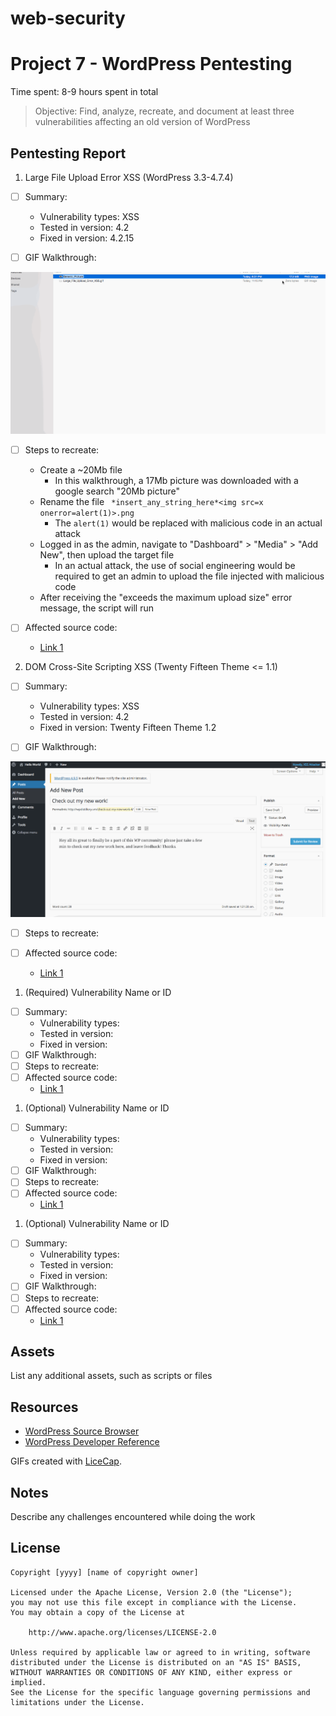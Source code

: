# web-security
# Project 7 - WordPress Pentesting

Time spent: 8-9 hours spent in total

> Objective: Find, analyze, recreate, and document at least three vulnerabilities affecting an old version of WordPress

## Pentesting Report

1. Large File Upload Error XSS (WordPress 3.3-4.7.4)

  - [ ] Summary: 
    - Vulnerability types: XSS 
    - Tested in version: 4.2
    - Fixed in version: 4.2.15
    
  - [ ] GIF Walkthrough:
  <img src="https://github.com/ksoliman/web-security/blob/master/Large_File_Upload_Error_XSS.gif" width="800">
  
  - [ ] Steps to recreate: 
    - Create a ~20Mb file
      - In this walkthrough, a 17Mb picture was downloaded with a google search "20Mb picture"
    - Rename the file ``` *insert_any_string_here*<img src=x onerror=alert(1)>.png```
      - The ```alert(1)``` would be replaced with malicious code in an actual attack
    - Logged in as the admin, navigate to "Dashboard" > "Media" > "Add New", then upload the target file
      - In an actual attack, the use of social engineering would be required to get an admin to upload the file injected with malicious code
    - After receiving the "exceeds the maximum upload size" error message, the script will run   
    
  - [ ] Affected source code:
    - [Link 1](https://hackerone.com/reports/203515)
    
2. DOM Cross-Site Scripting XSS (Twenty Fifteen Theme <= 1.1)
  - [ ] Summary: 
    - Vulnerability types: XSS 
    - Tested in version: 4.2
    - Fixed in version: Twenty Fifteen Theme 1.2
    
  - [ ] GIF Walkthrough:
  <img src="https://github.com/ksoliman/web-security/blob/master/DOM_Cross_Site_Scripting%20.gif" width="800">
  
  - [ ] Steps to recreate:
  
  - [ ] Affected source code:
      - [Link 1](https://core.trac.wordpress.org/browser/tags/version/src/source_file.php)
    
1. (Required) Vulnerability Name or ID
  - [ ] Summary: 
    - Vulnerability types:
    - Tested in version:
    - Fixed in version: 
  - [ ] GIF Walkthrough: 
  - [ ] Steps to recreate: 
  - [ ] Affected source code:
    - [Link 1](https://core.trac.wordpress.org/browser/tags/version/src/source_file.php)
1. (Optional) Vulnerability Name or ID
  - [ ] Summary: 
    - Vulnerability types:
    - Tested in version:
    - Fixed in version: 
  - [ ] GIF Walkthrough: 
  - [ ] Steps to recreate: 
  - [ ] Affected source code:
    - [Link 1](https://core.trac.wordpress.org/browser/tags/version/src/source_file.php)
1. (Optional) Vulnerability Name or ID
  - [ ] Summary: 
    - Vulnerability types:
    - Tested in version:
    - Fixed in version: 
  - [ ] GIF Walkthrough: 
  - [ ] Steps to recreate: 
  - [ ] Affected source code:
    - [Link 1](https://core.trac.wordpress.org/browser/tags/version/src/source_file.php) 

## Assets

List any additional assets, such as scripts or files

## Resources

- [WordPress Source Browser](https://core.trac.wordpress.org/browser/)
- [WordPress Developer Reference](https://developer.wordpress.org/reference/)

GIFs created with [LiceCap](http://www.cockos.com/licecap/).

## Notes

Describe any challenges encountered while doing the work

## License

    Copyright [yyyy] [name of copyright owner]

    Licensed under the Apache License, Version 2.0 (the "License");
    you may not use this file except in compliance with the License.
    You may obtain a copy of the License at

        http://www.apache.org/licenses/LICENSE-2.0

    Unless required by applicable law or agreed to in writing, software
    distributed under the License is distributed on an "AS IS" BASIS,
    WITHOUT WARRANTIES OR CONDITIONS OF ANY KIND, either express or implied.
    See the License for the specific language governing permissions and
    limitations under the License.
